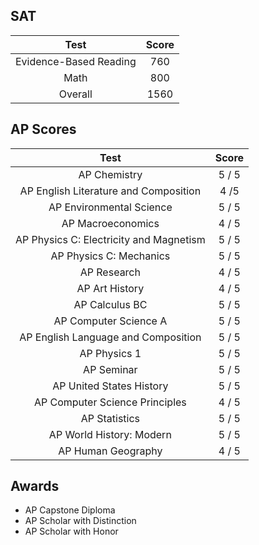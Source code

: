 ## SAT

| Test | Score |
| :---: | :---: |
| Evidence-Based Reading | 760 |
| Math | 800 |
| Overall | 1560 |

## AP Scores

| Test  | Score |
| :---: | :---: | 
| AP Chemistry | 5 / 5 |
| AP English Literature and Composition | 4 /5 |
| AP Environmental Science | 5 / 5 |
| AP Macroeconomics | 4 / 5 |
| AP Physics C: Electricity and Magnetism | 5 / 5 |
| AP Physics C: Mechanics | 5 / 5 |
| AP Research | 4 / 5 |
| AP Art History | 4 / 5 |
| AP Calculus BC | 5 / 5 |
| AP Computer Science A | 5 / 5 |
| AP English Language and Composition | 5 / 5 |
| AP Physics 1 | 5 / 5 |
| AP Seminar | 5 / 5 |
| AP United States History | 5 / 5 |
| AP Computer Science Principles | 4 / 5 |
| AP Statistics | 5 / 5 |
| AP World History: Modern | 5 / 5 |
| AP Human Geography | 4 / 5 |

## Awards

- AP Capstone Diploma
- AP Scholar with Distinction
- AP Scholar with Honor